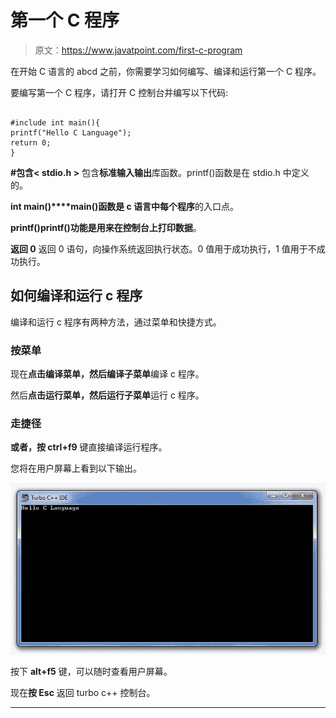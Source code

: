 # 第一个 C 程序

> 原文：<https://www.javatpoint.com/first-c-program>

在开始 C 语言的 abcd 之前，你需要学习如何编写、编译和运行第一个 C 程序。

要编写第一个 C 程序，请打开 C 控制台并编写以下代码:

```

#include int main(){  
printf("Hello C Language");  
return 0; 
} 
```

**#包含< stdio.h >** 包含**标准输入输出**库函数。printf()函数是在 stdio.h 中定义的。

**int main()****main()函数是 c 语言中每个程序**的入口点。

**printf()**printf()功能是**用来在控制台上打印数据**。

**返回 0** 返回 0 语句，向操作系统返回执行状态。0 值用于成功执行，1 值用于不成功执行。

## 如何编译和运行 c 程序

编译和运行 c 程序有两种方法，通过菜单和快捷方式。

### 按菜单

现在**点击编译菜单，然后编译子菜单**编译 c 程序。

然后**点击运行菜单，然后运行子菜单**运行 c 程序。

### 走捷径

**或者，按 ctrl+f9** 键直接编译运行程序。

您将在用户屏幕上看到以下输出。

![c program output](img/2ff3a81f8228e081c107f86ddaf2038d.png)

按下 **alt+f5** 键，可以随时查看用户屏幕。

现在**按 Esc** 返回 turbo c++ 控制台。

* * *